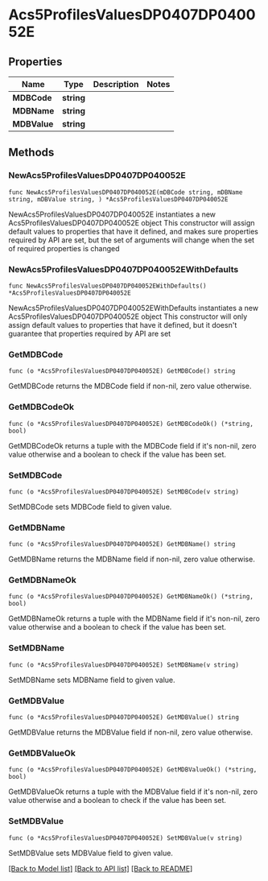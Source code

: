 # Acs5ProfilesValuesDP0407DP040052E

## Properties

Name | Type | Description | Notes
------------ | ------------- | ------------- | -------------
**MDBCode** | **string** |  | 
**MDBName** | **string** |  | 
**MDBValue** | **string** |  | 

## Methods

### NewAcs5ProfilesValuesDP0407DP040052E

`func NewAcs5ProfilesValuesDP0407DP040052E(mDBCode string, mDBName string, mDBValue string, ) *Acs5ProfilesValuesDP0407DP040052E`

NewAcs5ProfilesValuesDP0407DP040052E instantiates a new Acs5ProfilesValuesDP0407DP040052E object
This constructor will assign default values to properties that have it defined,
and makes sure properties required by API are set, but the set of arguments
will change when the set of required properties is changed

### NewAcs5ProfilesValuesDP0407DP040052EWithDefaults

`func NewAcs5ProfilesValuesDP0407DP040052EWithDefaults() *Acs5ProfilesValuesDP0407DP040052E`

NewAcs5ProfilesValuesDP0407DP040052EWithDefaults instantiates a new Acs5ProfilesValuesDP0407DP040052E object
This constructor will only assign default values to properties that have it defined,
but it doesn't guarantee that properties required by API are set

### GetMDBCode

`func (o *Acs5ProfilesValuesDP0407DP040052E) GetMDBCode() string`

GetMDBCode returns the MDBCode field if non-nil, zero value otherwise.

### GetMDBCodeOk

`func (o *Acs5ProfilesValuesDP0407DP040052E) GetMDBCodeOk() (*string, bool)`

GetMDBCodeOk returns a tuple with the MDBCode field if it's non-nil, zero value otherwise
and a boolean to check if the value has been set.

### SetMDBCode

`func (o *Acs5ProfilesValuesDP0407DP040052E) SetMDBCode(v string)`

SetMDBCode sets MDBCode field to given value.


### GetMDBName

`func (o *Acs5ProfilesValuesDP0407DP040052E) GetMDBName() string`

GetMDBName returns the MDBName field if non-nil, zero value otherwise.

### GetMDBNameOk

`func (o *Acs5ProfilesValuesDP0407DP040052E) GetMDBNameOk() (*string, bool)`

GetMDBNameOk returns a tuple with the MDBName field if it's non-nil, zero value otherwise
and a boolean to check if the value has been set.

### SetMDBName

`func (o *Acs5ProfilesValuesDP0407DP040052E) SetMDBName(v string)`

SetMDBName sets MDBName field to given value.


### GetMDBValue

`func (o *Acs5ProfilesValuesDP0407DP040052E) GetMDBValue() string`

GetMDBValue returns the MDBValue field if non-nil, zero value otherwise.

### GetMDBValueOk

`func (o *Acs5ProfilesValuesDP0407DP040052E) GetMDBValueOk() (*string, bool)`

GetMDBValueOk returns a tuple with the MDBValue field if it's non-nil, zero value otherwise
and a boolean to check if the value has been set.

### SetMDBValue

`func (o *Acs5ProfilesValuesDP0407DP040052E) SetMDBValue(v string)`

SetMDBValue sets MDBValue field to given value.



[[Back to Model list]](../README.md#documentation-for-models) [[Back to API list]](../README.md#documentation-for-api-endpoints) [[Back to README]](../README.md)


